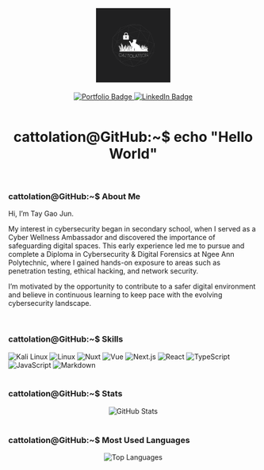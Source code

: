 <!-- Logo -->
<div align="center">
  <img src="img/CATTOLATION.png" alt="Cattolation Logo" height="150" />
</div>

<br />

<!-- Badges -->
<div align="center">
  <a href="https://www.taygaojun.com" target="_blank">
    <img src="https://img.shields.io/badge/PORTFOLIO-blue?style=for-the-badge&logo=nuxt" alt="Portfolio Badge" />
  </a>
  <a href="https://www.linkedin.com/in/taygaojun" target="_blank">
    <img src="https://img.shields.io/badge/LINKEDIN-blue?style=for-the-badge" alt="LinkedIn Badge" />
  </a>
</div>

<br />

<!-- Intro -->
<h1 align="center">cattolation@GitHub:~$ echo "Hello World"</h1>

<br />

<!-- About Me -->
<h3 align="left">cattolation@GitHub:~$ About Me</h3>

<p align="left">
  Hi, I’m Tay Gao Jun.
</p>
<p align="left">
	My interest in cybersecurity began in secondary school, when I served as a Cyber Wellness Ambassador and discovered the importance of safeguarding digital spaces. This early experience led me to pursue and complete a Diploma in Cybersecurity & Digital Forensics at Ngee Ann Polytechnic, where I gained hands-on exposure to areas such as penetration testing, ethical hacking, and network security.
</p>
<p align="left">
	I’m motivated by the opportunity to contribute to a safer digital environment and believe in continuous learning to keep pace with the evolving cybersecurity landscape.
</p>

<br />

<!-- Skills -->
<h3 align="left">cattolation@GitHub:~$ Skills</h3>

<div align="left">
  <img src="https://skillicons.dev/icons?i=kali" height="40" alt="Kali Linux" />
  <img src="https://skillicons.dev/icons?i=linux" height="40" alt="Linux" />
  <img src="https://skillicons.dev/icons?i=nuxt" height="40" alt="Nuxt" />
  <img src="https://skillicons.dev/icons?i=vue" height="40" alt="Vue" />
  <img src="https://skillicons.dev/icons?i=nextjs" height="40" alt="Next.js" />
  <img src="https://skillicons.dev/icons?i=react" height="40" alt="React" />
  <img src="https://skillicons.dev/icons?i=typescript" height="40" alt="TypeScript" />
  <img src="https://skillicons.dev/icons?i=javascript" height="40" alt="JavaScript" />
  <img src="https://skillicons.dev/icons?i=markdown" height="40" alt="Markdown" />
</div>

<br />

<!-- GitHub Stats -->
<h3 align="left">cattolation@GitHub:~$ Stats</h3>

<div align="center">
  <img src="https://github-readme-stats-pi-plum.vercel.app/api?username=cattolation&theme=dark&show_icons=true&hide_title=true&exclude_repo=DL-Assignment-1,DL-Assignment-2" alt="GitHub Stats" />
</div>

<br />

<!-- Most Used Languages -->
<h3 align="left">cattolation@GitHub:~$ Most Used Languages</h3>

<div align="center">
  <img src="https://github-readme-stats-pi-plum.vercel.app/api/top-langs?username=cattolation&theme=dark&layout=donut&exclude_repo=DL-Assignment-1,DL-Assignment-2" alt="Top Languages" />
</div>

